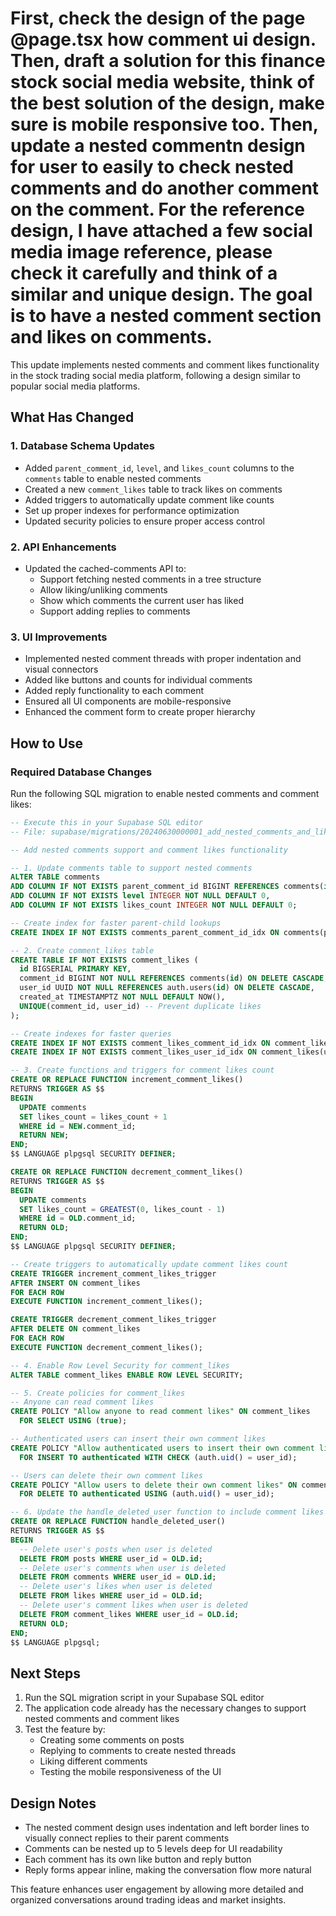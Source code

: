 # First, check the design of the page @page.tsx how comment ui design. Then, draft a solution for this finance stock social media website, think of the best solution of the design, make sure is mobile responsive too. Then, update a nested commentn design for user to easily to check nested comments and do another comment on the comment. For the reference design, I have attached a few social media image reference, please check it carefully and think of a similar and unique design. The goal is to have a nested comment section and likes on comments.

This update implements nested comments and comment likes functionality in the stock trading social media platform, following a design similar to popular social media platforms.

## What Has Changed

### 1. Database Schema Updates

- Added `parent_comment_id`, `level`, and `likes_count` columns to the `comments` table to enable nested comments
- Created a new `comment_likes` table to track likes on comments
- Added triggers to automatically update comment like counts
- Set up proper indexes for performance optimization
- Updated security policies to ensure proper access control

### 2. API Enhancements

- Updated the cached-comments API to:
  - Support fetching nested comments in a tree structure
  - Allow liking/unliking comments
  - Show which comments the current user has liked
  - Support adding replies to comments

### 3. UI Improvements

- Implemented nested comment threads with proper indentation and visual connectors
- Added like buttons and counts for individual comments
- Added reply functionality to each comment
- Ensured all UI components are mobile-responsive
- Enhanced the comment form to create proper hierarchy

## How to Use

### Required Database Changes

Run the following SQL migration to enable nested comments and comment likes:

```sql
-- Execute this in your Supabase SQL editor
-- File: supabase/migrations/20240630000001_add_nested_comments_and_likes.sql

-- Add nested comments support and comment likes functionality

-- 1. Update comments table to support nested comments
ALTER TABLE comments
ADD COLUMN IF NOT EXISTS parent_comment_id BIGINT REFERENCES comments(id) ON DELETE CASCADE,
ADD COLUMN IF NOT EXISTS level INTEGER NOT NULL DEFAULT 0,
ADD COLUMN IF NOT EXISTS likes_count INTEGER NOT NULL DEFAULT 0;

-- Create index for faster parent-child lookups
CREATE INDEX IF NOT EXISTS comments_parent_comment_id_idx ON comments(parent_comment_id);

-- 2. Create comment_likes table
CREATE TABLE IF NOT EXISTS comment_likes (
  id BIGSERIAL PRIMARY KEY,
  comment_id BIGINT NOT NULL REFERENCES comments(id) ON DELETE CASCADE,
  user_id UUID NOT NULL REFERENCES auth.users(id) ON DELETE CASCADE,
  created_at TIMESTAMPTZ NOT NULL DEFAULT NOW(),
  UNIQUE(comment_id, user_id) -- Prevent duplicate likes
);

-- Create indexes for faster queries
CREATE INDEX IF NOT EXISTS comment_likes_comment_id_idx ON comment_likes(comment_id);
CREATE INDEX IF NOT EXISTS comment_likes_user_id_idx ON comment_likes(user_id);

-- 3. Create functions and triggers for comment likes count
CREATE OR REPLACE FUNCTION increment_comment_likes()
RETURNS TRIGGER AS $$
BEGIN
  UPDATE comments
  SET likes_count = likes_count + 1
  WHERE id = NEW.comment_id;
  RETURN NEW;
END;
$$ LANGUAGE plpgsql SECURITY DEFINER;

CREATE OR REPLACE FUNCTION decrement_comment_likes()
RETURNS TRIGGER AS $$
BEGIN
  UPDATE comments
  SET likes_count = GREATEST(0, likes_count - 1)
  WHERE id = OLD.comment_id;
  RETURN OLD;
END;
$$ LANGUAGE plpgsql SECURITY DEFINER;

-- Create triggers to automatically update comment likes count
CREATE TRIGGER increment_comment_likes_trigger
AFTER INSERT ON comment_likes
FOR EACH ROW
EXECUTE FUNCTION increment_comment_likes();

CREATE TRIGGER decrement_comment_likes_trigger
AFTER DELETE ON comment_likes
FOR EACH ROW
EXECUTE FUNCTION decrement_comment_likes();

-- 4. Enable Row Level Security for comment_likes
ALTER TABLE comment_likes ENABLE ROW LEVEL SECURITY;

-- 5. Create policies for comment_likes
-- Anyone can read comment likes
CREATE POLICY "Allow anyone to read comment likes" ON comment_likes
  FOR SELECT USING (true);

-- Authenticated users can insert their own comment likes
CREATE POLICY "Allow authenticated users to insert their own comment likes" ON comment_likes
  FOR INSERT TO authenticated WITH CHECK (auth.uid() = user_id);

-- Users can delete their own comment likes
CREATE POLICY "Allow users to delete their own comment likes" ON comment_likes
  FOR DELETE TO authenticated USING (auth.uid() = user_id);

-- 6. Update the handle_deleted_user function to include comment likes cleanup
CREATE OR REPLACE FUNCTION handle_deleted_user()
RETURNS TRIGGER AS $$
BEGIN
  -- Delete user's posts when user is deleted
  DELETE FROM posts WHERE user_id = OLD.id;
  -- Delete user's comments when user is deleted
  DELETE FROM comments WHERE user_id = OLD.id;
  -- Delete user's likes when user is deleted
  DELETE FROM likes WHERE user_id = OLD.id;
  -- Delete user's comment likes when user is deleted
  DELETE FROM comment_likes WHERE user_id = OLD.id;
  RETURN OLD;
END;
$$ LANGUAGE plpgsql;
```

## Next Steps

1. Run the SQL migration script in your Supabase SQL editor
2. The application code already has the necessary changes to support nested comments and comment likes
3. Test the feature by:
   - Creating some comments on posts
   - Replying to comments to create nested threads
   - Liking different comments
   - Testing the mobile responsiveness of the UI

## Design Notes

- The nested comment design uses indentation and left border lines to visually connect replies to their parent comments
- Comments can be nested up to 5 levels deep for UI readability
- Each comment has its own like button and reply button
- Reply forms appear inline, making the conversation flow more natural

This feature enhances user engagement by allowing more detailed and organized conversations around trading ideas and market insights.
